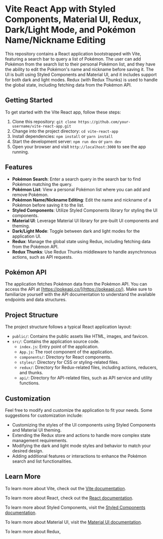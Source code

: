 # Vite React App with Styled Components, Material UI, Redux, Dark/Light Mode, and Pokémon Name/Nickname Editing

This repository contains a React application bootstrapped with Vite, featuring a search bar to query a list of Pokémon. The user can add Pokémon from the search list to their personal Pokémon list, and they have the ability to edit the Pokémon's name and nickname before saving it. The UI is built using Styled Components and Material UI, and it includes support for both dark and light modes. Redux (with Redux Thunks) is used to handle the global state, including fetching data from the Pokémon API.

## Getting Started

To get started with the Vite React app, follow these steps:

1. Clone this repository: `git clone https://github.com/your-username/vite-react-app.git`
2. Change into the project directory: `cd vite-react-app`
3. Install dependencies: `npm install` or `yarn install`
4. Start the development server: `npm run dev` or `yarn dev`
5. Open your browser and visit `http://localhost:3000` to see the app running.

## Features

- **Pokémon Search**: Enter a search query in the search bar to find Pokémon matching the query.
- **Pokémon List**: View a personal Pokémon list where you can add and remove Pokémon.
- **Pokémon Name/Nickname Editing**: Edit the name and nickname of a Pokémon before saving it to the list.
- **Styled Components**: Utilize Styled Components library for styling the UI components.
- **Material UI**: Leverage Material UI library for pre-built UI components and theming.
- **Dark/Light Mode**: Toggle between dark and light modes for the application UI.
- **Redux**: Manage the global state using Redux, including fetching data from the Pokémon API.
- **Redux Thunks**: Use Redux Thunks middleware to handle asynchronous actions, such as API requests.

## Pokémon API

The application fetches Pokémon data from the Pokémon API. You can access the API at [https://pokeapi.co/](https://pokeapi.co/). Make sure to familiarize yourself with the API documentation to understand the available endpoints and data structures.

## Project Structure

The project structure follows a typical React application layout:

- `public/`: Contains the public assets like HTML, images, and favicon.
- `src/`: Contains the application source code.
  - `index.js`: Entry point of the application.
  - `App.js`: The root component of the application.
  - `components/`: Directory for React components.
  - `styles/`: Directory for CSS or styling-related files.
  - `redux/`: Directory for Redux-related files, including actions, reducers, and thunks.
  - `api/`: Directory for API-related files, such as API service and utility functions.

## Customization

Feel free to modify and customize the application to fit your needs. Some suggestions for customization include:

- Customizing the styles of the UI components using Styled Components and Material UI theming.
- Extending the Redux store and actions to handle more complex state management requirements.
- Modifying the dark and light mode styles and behavior to match your desired design.
- Adding additional features or interactions to enhance the Pokémon search and list functionalities.

## Learn More

To learn more about Vite, check out the [Vite documentation](https://vitejs.dev/).

To learn more about React, check out the [React documentation](https://reactjs.org/).

To learn more about Styled Components, visit the [Styled Components documentation](https://styled-components.com/).

To learn more about Material UI, visit the [Material UI documentation](https://mui.com/).

To learn more about Redux,
